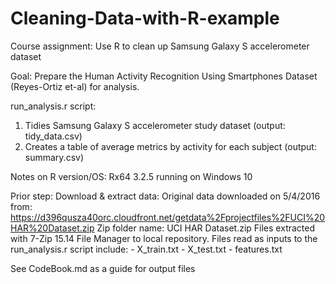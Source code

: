# Cleaning-Data-with-R-example
Course assignment: Use R to clean up Samsung Galaxy S accelerometer dataset

 Goal: Prepare the Human Activity Recognition Using Smartphones Dataset 
 (Reyes-Ortiz et-al) for analysis.

 run_analysis.r script:
 1) Tidies Samsung Galaxy S accelerometer study dataset (output: tidy_data.csv)
 2) Creates a table of average metrics by activity for each subject (output: summary.csv)
 
 Notes on R version/OS: Rx64 3.2.5 running on Windows 10 

 Prior step: Download & extract data:
 Original data downloaded on 5/4/2016 from:
 https://d396qusza40orc.cloudfront.net/getdata%2Fprojectfiles%2FUCI%20HAR%20Dataset.zip
 Zip folder name: UCI HAR Dataset.zip
 Files extracted with 7-Zip 15.14 File Manager to local repository.
	Files read as inputs to the run_analysis.r script include:
	- X_train.txt
	- X_test.txt
	- features.txt

See CodeBook.md as a guide for output files
